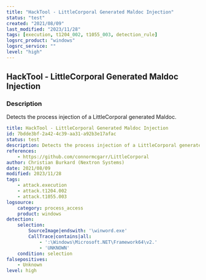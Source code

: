 ```yaml
---
title: "HackTool - LittleCorporal Generated Maldoc Injection"
status: "test"
created: "2021/08/09"
last_modified: "2023/11/28"
tags: [execution, t1204_002, t1055_003, detection_rule]
logsrc_product: "windows"
logsrc_service: ""
level: "high"
---
```


## HackTool - LittleCorporal Generated Maldoc Injection

### Description

Detects the process injection of a LittleCorporal generated Maldoc.

```yml
title: HackTool - LittleCorporal Generated Maldoc Injection
id: 7bdde3bf-2a42-4c39-aa31-a92b3e17afac
status: test
description: Detects the process injection of a LittleCorporal generated Maldoc.
references:
    - https://github.com/connormcgarr/LittleCorporal
author: Christian Burkard (Nextron Systems)
date: 2021/08/09
modified: 2023/11/28
tags:
    - attack.execution
    - attack.t1204.002
    - attack.t1055.003
logsource:
    category: process_access
    product: windows
detection:
    selection:
        SourceImage|endswith: '\winword.exe'
        CallTrace|contains|all:
            - ':\Windows\Microsoft.NET\Framework64\v2.'
            - 'UNKNOWN'
    condition: selection
falsepositives:
    - Unknown
level: high

```
